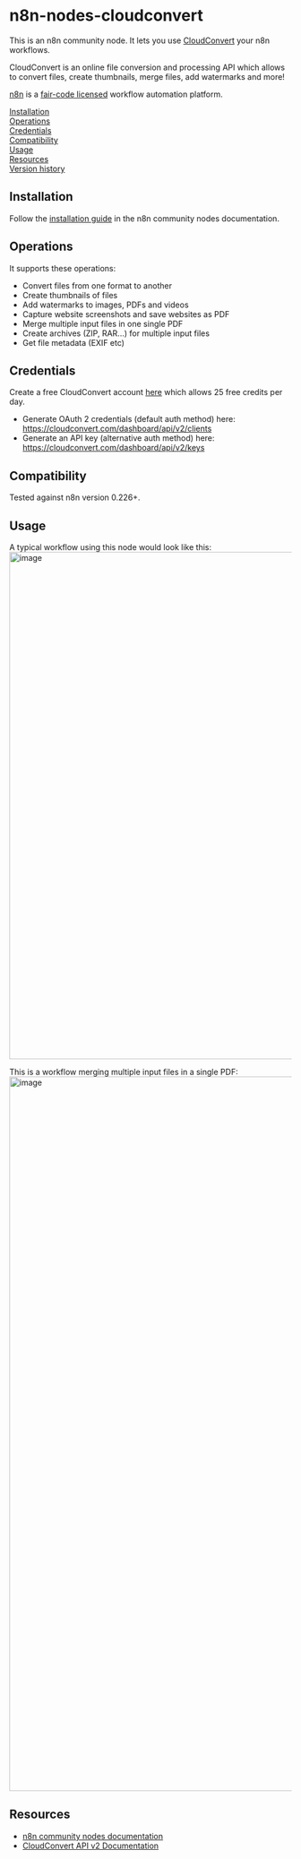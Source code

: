 # n8n-nodes-cloudconvert

This is an n8n community node. It lets you use [CloudConvert](https://cloudconvert.com) your n8n workflows.

CloudConvert is an online file conversion and processing API which allows to convert files, create thumbnails, merge files, add watermarks and more!

[n8n](https://n8n.io/) is a [fair-code licensed](https://docs.n8n.io/reference/license/) workflow automation platform.

[Installation](#installation)  
[Operations](#operations)  
[Credentials](#credentials)  <!-- delete if no auth needed -->  
[Compatibility](#compatibility)  
[Usage](#usage)  <!-- delete if not using this section -->  
[Resources](#resources)  
[Version history](#version-history)  <!-- delete if not using this section -->  

## Installation

Follow the [installation guide](https://docs.n8n.io/integrations/community-nodes/installation/) in the n8n community nodes documentation.

## Operations

It supports these operations:

- Convert files from one format to another
- Create thumbnails of files
- Add watermarks to images, PDFs and videos
- Capture website screenshots and save websites as PDF
- Merge multiple input files in one single PDF
- Create archives (ZIP, RAR...) for multiple input files
- Get file metadata (EXIF etc)

## Credentials

Create a free CloudConvert account [here](https://cloudconvert.com/register) which allows 25 free credits per day.

- Generate OAuth 2 credentials (default auth method) here: https://cloudconvert.com/dashboard/api/v2/clients
- Generate an API key (alternative auth method) here: https://cloudconvert.com/dashboard/api/v2/keys

## Compatibility

Tested against n8n version 0.226+.

## Usage

A typical workflow using this node would look like this:
<img width="906" alt="image" src="https://github.com/n8n-io/n8n/assets/1945577/3cd6f332-74ee-4997-8e67-7d873a124592">

This is a workflow merging multiple input files in a single PDF:
<img width="1276" alt="image" src="https://github.com/n8n-io/n8n/assets/1945577/9324c941-eb86-48ac-8d83-aaeecf16fd09">



## Resources

* [n8n community nodes documentation](https://docs.n8n.io/integrations/community-nodes/)
* [CloudConvert API v2 Documentation](https://cloudconvert.com/api/v2)



